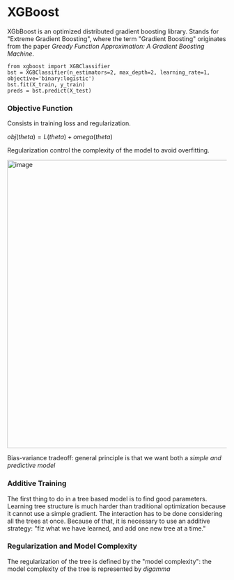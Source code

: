 # XGBoost
XGbBoost is an optimized distributed gradient boosting library.
Stands for "Extreme Gradient Boosting", where the term "Gradient Boosting" originates from the paper *Greedy Function Approximation: A Gradient Boosting Machine*.

```
from xgboost import XGBClassifier
bst = XGBClassifier(n_estimators=2, max_depth=2, learning_rate=1, objective='binary:logistic')
bst.fit(X_train, y_train)
preds = bst.predict(X_test)
```

### Objective Function
Consists in training loss and regularization.

$obj(theta) = L(theta) + omega(theta)$

Regularization control the complexity of the model to avoid overfitting.

<img width="662" alt="image" src="https://user-images.githubusercontent.com/99626376/201695611-b021cf07-05fe-4522-8dfa-e860ee9d0c62.png">

Bias-variance tradeoff: general principle is that we want both a *simple and predictive model*

### Additive Training
The first thing to do in a tree based model is to find good parameters. Learning tree structure is much harder than traditional optimization because it cannot use a simple gradient. The interaction has to be done considering all the trees at once. Because of that, it is necessary to use an additive strategy: "fiz what we have learned, and add one new tree at a time."

### Regularization and Model Complexity
The regularization of the tree is defined by the "model complexity": the model complexity of the tree is represented by $digamma$
